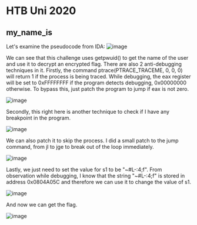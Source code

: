 # HTB Uni 2020 
## my_name_is

Let's examine the pseudocode from IDA:
![image](https://github.com/san601/CTF_Archive/assets/144963803/3181f057-4f41-4bc4-bfd9-220d069dd488)

We can see that this challenge uses getpwuid() to get the name of the user and use it to decrypt an encrypted flag. There are also 2 anti-debugging techniques in it.
Firstly, the command ptrace(PTRACE_TRACEME, 0, 0, 0) will return 1 if the process is being traced. While debugging, the eax register will be set to 0xFFFFFFFF if the program detects debugging, 0x00000000 otherwise. 
To bypass this, just patch the program to jump if eax is not zero.

![image](https://github.com/san601/CTF_Archive/assets/144963803/953c7acb-8a26-4d80-81bb-30dfbf706bd2)

Secondly, this right here is another technique to check if I have any breakpoint in the program.

![image](https://github.com/san601/CTF_Archive/assets/144963803/f13ba6a4-d762-4e99-ba13-6eff2af72c40)

We can also patch it to skip the process. I did a small patch to the jump command, from jl to jge to break out of the loop immediately.

![image](https://github.com/san601/CTF_Archive/assets/144963803/c7e604c4-9e3d-4a3f-8021-c09602d0f624)

Lastly, we just need to set the value for s1 to be "\~#L-:4;f". From observation while debugging, I know that the string "\~#L-:4;f" is stored in address 0x0804A05C and therefore we can use it to change the value of s1.

![image](https://github.com/san601/CTF_Archive/assets/144963803/a537c8af-ecfb-4fd7-9f5c-112ce5765947)

And now we can get the flag.

![image](https://github.com/san601/CTF_Archive/assets/144963803/471132b7-9a8c-4039-8d2b-f977b829b117)

